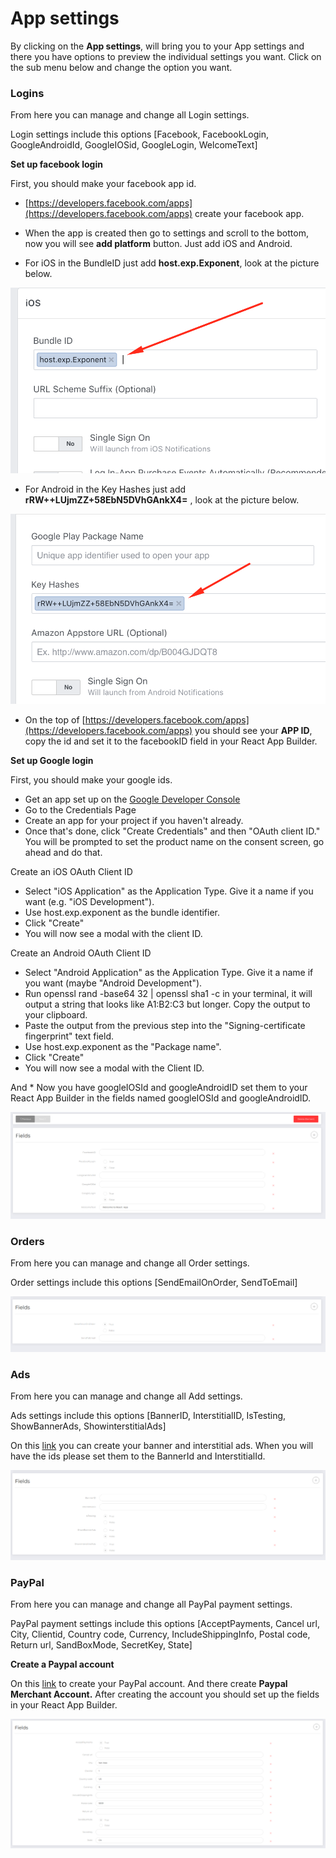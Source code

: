 # App settings

By clicking on the **App settings**, will bring you to your App settings and there you have options to preview the individual settings you want. Click on the sub menu below and change the option you want.

### Logins

From here you can manage and change all Login settings.

Login settings include this options \[Facebook, FacebookLogin, GoogleAndroidId, GoogleIOSid, GoogleLogin, WelcomeText\]

**Set up facebook login**

First, you should make your facebook app id.

- [https://developers.facebook.com/apps](https://developers.facebook.com/apps) create your facebook app.

- When the app is created then go to settings and scroll to the bottom, now you will see **add platform** button. Just add iOS and Android.

- For iOS in the BundleID just add **host.exp.Exponent**, look at the picture below.

![](../.gitbook/assets/screenshot%20%282%29.png)

- For Android in the Key Hashes just add **rRW++LUjmZZ+58EbN5DVhGAnkX4=** , look at the picture below.

![](../.gitbook/assets/screenshot%20%2813%29.png)

- On the top of [https://developers.facebook.com/apps](https://developers.facebook.com/apps) you should see your **APP ID**, copy the id and set it to the facebookID field in your React App Builder.

**Set up Google login**

First, you should make your google ids.

* Get an app set up on the [Google Developer Console](https://console.developers.google.com/apis/credentials?pli=1)
* Go to the Credentials Page
* Create an app for your project if you haven't already.
* Once that's done, click "Create Credentials" and then "OAuth client ID." You will be prompted to set the product name on the consent screen, go ahead and do that.

Create an iOS OAuth Client ID

* Select "iOS Application" as the Application Type. Give it a name if you want \(e.g. "iOS Development"\).
* Use host.exp.exponent as the bundle identifier.
* Click "Create"
* You will now see a modal with the client ID.

Create an Android OAuth Client ID

* Select "Android Application" as the Application Type. Give it a name if you want \(maybe "Android Development"\).
* Run openssl rand -base64 32 \| openssl sha1 -c in your terminal, it will output a string that looks like A1:B2:C3 but longer. Copy the output to your clipboard.
* Paste the output from the previous step into the "Signing-certificate fingerprint" text field.
* Use host.exp.exponent as the "Package name".
* Click "Create"
* You will now see a modal with the Client ID.

And \* Now you have googleIOSId and googleAndroidID set them to your React App Builder in the fields named  googleIOSId and googleAndroidID.

![](../.gitbook/assets/screenshot%20%287%29.png)

### Orders

From here you can manage and change all Order settings.

Order settings include this options \[SendEmailOnOrder, SendToEmail\]

![](../.gitbook/assets/screenshot.png)

### Ads

From here you can manage and change all Add settings.

Ads settings include this options \[BannerID, InterstitialID, IsTesting, ShowBannerAds, ShowinterstitialAds\]

On this [link](https://admob.google.com/home/) you can create your banner and interstitial ads. When you will have the ids please set them to the BannerId and InterstitialId.

![](../.gitbook/assets/screenshot%20%288%29.png)

### PayPal

From here you can manage and change all PayPal payment settings.

PayPal payment settings include this options \[AcceptPayments, Cancel url, City, Clientid, Country code, Currency, IncludeShippingInfo, Postal code, Return url, SandBoxMode, SecretKey, State\]

**Create a Paypal account**

On this [link](https://developer.paypal.com/developer/accounts/) to create your PayPal account. And there create **Paypal Merchant Account.** After creating the account you should set up the fields in your React App Builder.

![](../.gitbook/assets/screenshot%20%283%29.png)



